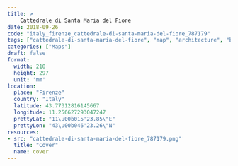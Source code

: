 ```yaml
---
title: > 
    Cattedrale di Santa Maria del Fiore
date: 2018-09-26
code: "italy_firenze_cattedrale-di-santa-maria-del-fiore_787179"
tags: ["cattedrale-di-santa-maria-del-fiore", "map", "architecture", "buildings", "Firenze", "Italy"]
categories: ["Maps"]
draft: false
format:
  width: 210
  height: 297
  unit: 'mm'
location:
  place: "Firenze"
  country: "Italy"
  latitude: 43.77312816145667
  longitude: 11.256627293047247
  prettyLat: "11\u00b015'23.85\"E"
  prettyLon: "43\u00b046'23.26\"N"
resources:
- src: "cattedrale-di-santa-maria-del-fiore_787179.png"
  title: "Cover"
  name: cover
---
```

